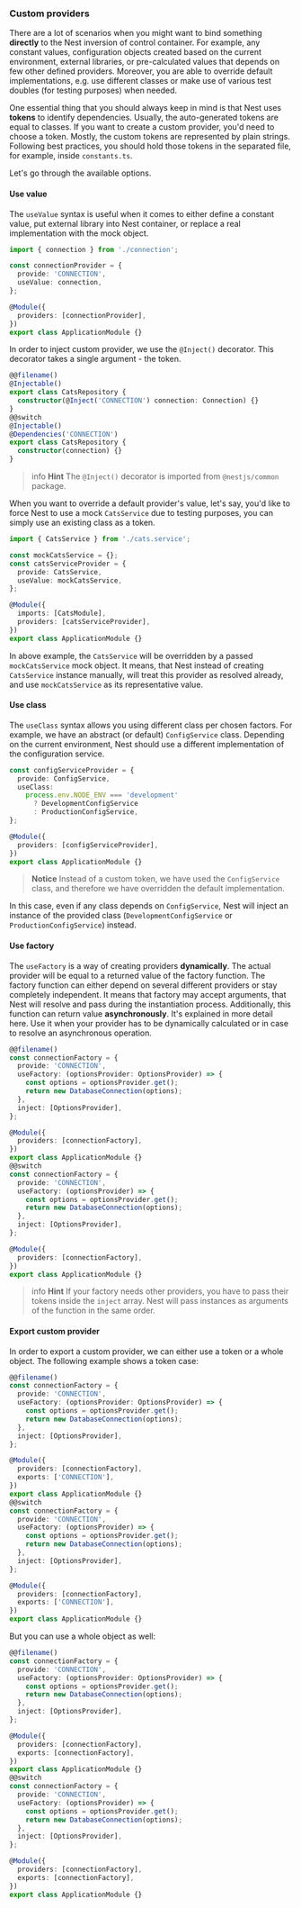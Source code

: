 ### Custom providers

There are a lot of scenarios when you might want to bind something **directly** to the Nest inversion of control container. For example, any constant values, configuration objects created based on the current environment, external libraries, or pre-calculated values that depends on few other defined providers. Moreover, you are able to override default implementations, e.g. use different classes or make use of various test doubles (for testing purposes) when needed.

One essential thing that you should always keep in mind is that Nest uses **tokens** to identify dependencies. Usually, the auto-generated tokens are equal to classes. If you want to create a custom provider, you'd need to choose a token. Mostly, the custom tokens are represented by plain strings. Following best practices, you should hold those tokens in the separated file, for example, inside `constants.ts`.

Let's go through the available options.

#### Use value

The `useValue` syntax is useful when it comes to either define a constant value, put external library into Nest container, or replace a real implementation with the mock object.

```typescript
import { connection } from './connection';

const connectionProvider = {
  provide: 'CONNECTION',
  useValue: connection,
};

@Module({
  providers: [connectionProvider],
})
export class ApplicationModule {}
```

In order to inject custom provider, we use the `@Inject()` decorator. This decorator takes a single argument - the token.

```typescript
@@filename()
@Injectable()
export class CatsRepository {
  constructor(@Inject('CONNECTION') connection: Connection) {}
}
@@switch
@Injectable()
@Dependencies('CONNECTION')
export class CatsRepository {
  constructor(connection) {}
}
```

> info **Hint** The `@Inject()` decorator is imported from `@nestjs/common` package.

When you want to override a default provider's value, let's say, you'd like to force Nest to use a mock `CatsService` due to testing purposes, you can simply use an existing class as a token.

```typescript
import { CatsService } from './cats.service';

const mockCatsService = {};
const catsServiceProvider = {
  provide: CatsService,
  useValue: mockCatsService,
};

@Module({
  imports: [CatsModule],
  providers: [catsServiceProvider],
})
export class ApplicationModule {}
```

In above example, the `CatsService` will be overridden by a passed `mockCatsService` mock object. It means, that Nest instead of creating `CatsService` instance manually, will treat this provider as resolved already, and use `mockCatsService` as its representative value.

#### Use class

The `useClass` syntax allows you using different class per chosen factors. For example, we have an abstract (or default) `ConfigService` class. Depending on the current environment, Nest should use a different implementation of the configuration service.

```typescript
const configServiceProvider = {
  provide: ConfigService,
  useClass:
    process.env.NODE_ENV === 'development'
      ? DevelopmentConfigService
      : ProductionConfigService,
};

@Module({
  providers: [configServiceProvider],
})
export class ApplicationModule {}
```

> **Notice** Instead of a custom token, we have used the `ConfigService` class, and therefore we have overridden the default implementation.

In this case, even if any class depends on `ConfigService`, Nest will inject an instance of the provided class (`DevelopmentConfigService` or `ProductionConfigService`) instead.

#### Use factory

The `useFactory` is a way of creating providers **dynamically**. The actual provider will be equal to a returned value of the factory function. The factory function can either depend on several different providers or stay completely independent. It means that factory may accept arguments, that Nest will resolve and pass during the instantiation process. Additionally, this function can return value **asynchronously**. It's explained in more detail here. Use it when your provider has to be dynamically calculated or in case to resolve an asynchronous operation.

```typescript
@@filename()
const connectionFactory = {
  provide: 'CONNECTION',
  useFactory: (optionsProvider: OptionsProvider) => {
    const options = optionsProvider.get();
    return new DatabaseConnection(options);
  },
  inject: [OptionsProvider],
};

@Module({
  providers: [connectionFactory],
})
export class ApplicationModule {}
@@switch
const connectionFactory = {
  provide: 'CONNECTION',
  useFactory: (optionsProvider) => {
    const options = optionsProvider.get();
    return new DatabaseConnection(options);
  },
  inject: [OptionsProvider],
};

@Module({
  providers: [connectionFactory],
})
export class ApplicationModule {}
```

> info **Hint** If your factory needs other providers, you have to pass their tokens inside the `inject` array. Nest will pass instances as arguments of the function in the same order.

#### Export custom provider

In order to export a custom provider, we can either use a token or a whole object. The following example shows a token case:

```typescript
@@filename()
const connectionFactory = {
  provide: 'CONNECTION',
  useFactory: (optionsProvider: OptionsProvider) => {
    const options = optionsProvider.get();
    return new DatabaseConnection(options);
  },
  inject: [OptionsProvider],
};

@Module({
  providers: [connectionFactory],
  exports: ['CONNECTION'],
})
export class ApplicationModule {}
@@switch
const connectionFactory = {
  provide: 'CONNECTION',
  useFactory: (optionsProvider) => {
    const options = optionsProvider.get();
    return new DatabaseConnection(options);
  },
  inject: [OptionsProvider],
};

@Module({
  providers: [connectionFactory],
  exports: ['CONNECTION'],
})
export class ApplicationModule {}
```

But you can use a whole object as well:

```typescript
@@filename()
const connectionFactory = {
  provide: 'CONNECTION',
  useFactory: (optionsProvider: OptionsProvider) => {
    const options = optionsProvider.get();
    return new DatabaseConnection(options);
  },
  inject: [OptionsProvider],
};

@Module({
  providers: [connectionFactory],
  exports: [connectionFactory],
})
export class ApplicationModule {}
@@switch
const connectionFactory = {
  provide: 'CONNECTION',
  useFactory: (optionsProvider) => {
    const options = optionsProvider.get();
    return new DatabaseConnection(options);
  },
  inject: [OptionsProvider],
};

@Module({
  providers: [connectionFactory],
  exports: [connectionFactory],
})
export class ApplicationModule {}
```
